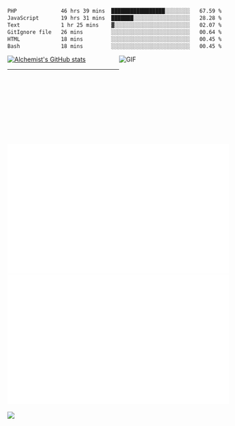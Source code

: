 <!--START_SECTION:waka-->

```text
PHP              46 hrs 39 mins  █████████████████░░░░░░░░   67.59 %
JavaScript       19 hrs 31 mins  ███████░░░░░░░░░░░░░░░░░░   28.28 %
Text             1 hr 25 mins    ▓░░░░░░░░░░░░░░░░░░░░░░░░   02.07 %
GitIgnore file   26 mins         ░░░░░░░░░░░░░░░░░░░░░░░░░   00.64 %
HTML             18 mins         ░░░░░░░░░░░░░░░░░░░░░░░░░   00.45 %
Bash             18 mins         ░░░░░░░░░░░░░░░░░░░░░░░░░   00.45 %
```

<!--END_SECTION:waka-->

[![Alchemist's GitHub stats](https://github-readme-stats.vercel.app/api?username=DrMaxis&show_icons=true&theme=outrun&count_private=true)](#)
<img align="right" alt="GIF" src="https://user-images.githubusercontent.com/5355808/139111924-210cc6fa-9fb1-4dac-929d-6324a5836a92.gif" width="250" height="200" />
<hr />

![](https://raw.githubusercontent.com/DrMaxis/github-stats-transparent/output/generated/overview.svg)
![](https://raw.githubusercontent.com/DrMaxis/github-stats-transparent/output/generated/languages.svg)

 
<a href="https://count.getloli.com/"><img src="https://count.getloli.com/get/@:maxis-the-alchemist?theme=rule34"></a>
<!-- https://count.getloli.com/get/@alchemist?theme=rule34 -->
<br>
